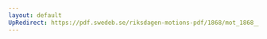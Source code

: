 ```yaml
---
layout: default
UpRedirect: https://pdf.swedeb.se/riksdagen-motions-pdf/1868/mot_1868__ak__00258.pdf
---
```

